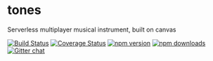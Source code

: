 # tones

Serverless multiplayer musical instrument, built on canvas

[![Build Status](https://travis-ci.org/aaronik/tones.svg)](https://travis-ci.org/aaronik/tones)
[![Coverage Status](https://coveralls.io/repos/github/aaronik/tones/badge.svg?branch=master)](https://coveralls.io/github/aaronik/tones?branch=master)
[![npm version](https://img.shields.io/npm/v/tones.svg?style=flat-square)](https://www.npmjs.com/package/tones)
[![npm downloads](https://img.shields.io/npm/dm/tones.svg?style=flat-square)](https://www.npmjs.com/package/tones)
[![Gitter chat](https://badges.gitter.im/gitterHQ/gitter.png)](https://gitter.im/aaronik/tones)

